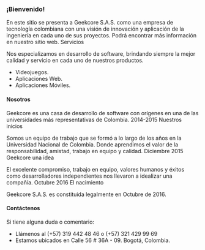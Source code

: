 <h3>¡Bienvenido!</h3>

En este sitio se presenta a Geekcore S.A.S. como una empresa de tecnología colombiana con una visión de innovación y aplicación de la ingeniería en cada uno de sus proyectos. Podrá encontrar más información en nuestro sitio web.
Servicios

Nos especializamos en desarrollo de software, brindando siempre la mejor calidad y servicio en cada uno de nuestros productos.

* Videojuegos.
* Aplicaciones Web.
* Aplicaciones Móviles.

<h4>Nosotros</h4>

Geekcore es una casa de desarrollo de software con orígenes en una de las universidades más representativas de Colombia.
2014-2015
Nuestros inicios

Somos un equipo de trabajo que se formó a lo largo de los años en la Universidad Nacional de Colombia. Donde aprendimos el valor de la responsabilidad, amistad, trabajo en equipo y calidad.
Diciembre 2015
Geekcore una idea

El excelente compromiso, trabajo en equipo, valores humanos y éxitos como desarrolladores independientes nos llevaron a idealizar una compañía.
Octubre 2016
El nacimiento

Geekcore S.A.S. es constituida legalmente en Octubre de 2016.

<h4>Contáctenos</h4>

Si tiene alguna duda o comentario:

* Llámenos al (+57) 319 442 48 46 o (+57) 321 429 99 69
* Estamos ubicados en Calle 56 # 36A - 09. Bogotá, Colombia.

